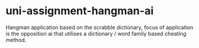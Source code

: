 # uni-assignment-hangman-ai
Hangman application based on the scrabble dictionary, focus of application is the opposition ai that utilises a dictionary / word family based cheating method.

